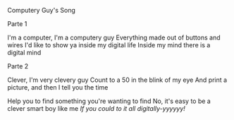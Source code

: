 Computery Guy's Song

Parte 1

I'm a computer, I'm a computery guy
Everything made out of buttons and wires
I'd like to show ya inside my digital life
Inside my mind there is a digital mind

Parte 2

Clever, I'm very clevery guy
Count to a 50 in the blink of my eye
And print a picture, and then I tell you the time

Help you to find something you're wanting to find
No, it's easy to be a clever smart boy like me
   *If you could to it all digitally-yyyyyy!*